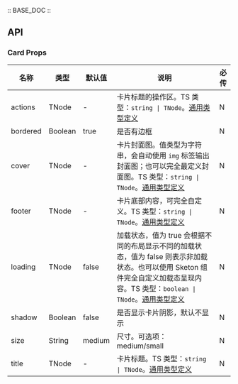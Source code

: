 :: BASE_DOC ::

## API

### Card Props

名称 | 类型 | 默认值 | 说明 | 必传
-- | -- | -- | -- | --
actions | TNode | - | 卡片标题的操作区。TS 类型：<code>string &#124; TNode</code>。[通用类型定义](https://github.com/Tencent/tdesign-react/blob/main/src/common.ts) | N
bordered | Boolean | true | 是否有边框 | N
cover | TNode | - | 卡片封面图。值类型为字符串，会自动使用 `img` 标签输出封面图；也可以完全最定义封面图。TS 类型：<code>string &#124; TNode</code>。[通用类型定义](https://github.com/Tencent/tdesign-react/blob/main/src/common.ts) | N
footer | TNode | - | 卡片底部内容，可完全自定义。TS 类型：<code>string &#124; TNode</code>。[通用类型定义](https://github.com/Tencent/tdesign-react/blob/main/src/common.ts) | N
loading | TNode | false | 加载状态，值为 true 会根据不同的布局显示不同的加载状态，值为 false 则表示非加载状态。也可以使用 Sketon 组件完全自定义加载态呈现内容。TS 类型：<code>boolean &#124; TNode</code>。[通用类型定义](https://github.com/Tencent/tdesign-react/blob/main/src/common.ts) | N
shadow | Boolean | false | 是否显示卡片阴影，默认不显示 | N
size | String | medium | 尺寸。可选项：medium/small | N
title | TNode | - | 卡片标题。TS 类型：<code>string &#124; TNode</code>。[通用类型定义](https://github.com/Tencent/tdesign-react/blob/main/src/common.ts) | N

